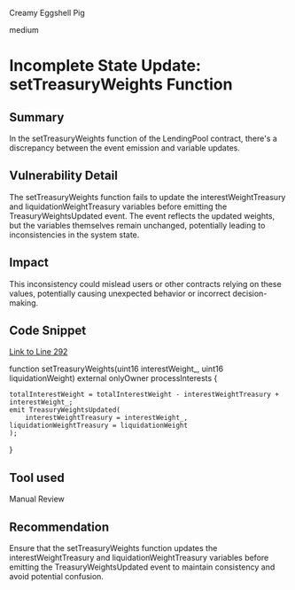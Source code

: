 Creamy Eggshell Pig

medium

# Incomplete State Update: setTreasuryWeights Function

## Summary

In the setTreasuryWeights function of the LendingPool contract, there's a discrepancy between the event emission and variable updates.
## Vulnerability Detail

The setTreasuryWeights function fails to update the interestWeightTreasury and liquidationWeightTreasury variables before emitting the TreasuryWeightsUpdated event. The event reflects the updated weights, but the variables themselves remain unchanged, potentially leading to inconsistencies in the system state.

## Impact

This inconsistency could mislead users or other contracts relying on these values, potentially causing unexpected behavior or incorrect decision-making.

## Code Snippet

[Link to Line 292](https://github.com/sherlock-audit/2023-12-arcadia/blob/main/lending-v2/src/LendingPool.sol?plain=1#L292)

function setTreasuryWeights(uint16 interestWeight_, uint16 liquidationWeight) external onlyOwner processInterests {


    totalInterestWeight = totalInterestWeight - interestWeightTreasury + interestWeight_;
    emit TreasuryWeightsUpdated(
        interestWeightTreasury = interestWeight_, liquidationWeightTreasury = liquidationWeight
    );
}


## Tool used

Manual Review

## Recommendation

Ensure that the setTreasuryWeights function updates the interestWeightTreasury and liquidationWeightTreasury variables before emitting the TreasuryWeightsUpdated event to maintain consistency and avoid potential confusion.
